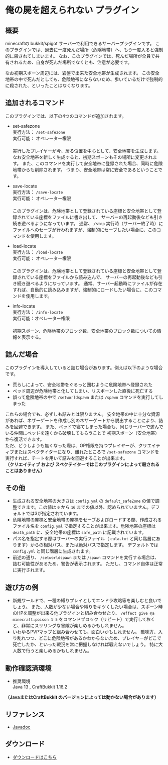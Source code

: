 # 俺の屍を超えられない プラグイン
## 概要
minecraftの bukkit/spigot サーバーで利用できるサーバープラグインです。
このプラグインでは、過去に一度死んだ場所（危険地帯）へ、もう一度入ると強制的に殺されてしまいます。
なお、このプラグインでは、死んだ場所が全員で共有されるため、自身が死んだ場所でなくとも、注意が必要です。  

なお初期スポーン周辺には、岩盤で出来た安全地帯が生成されます。
この安全地帯の中で死んだとしても、危険地帯にならないため、歩いているだけで強制的に殺された、といったことはなくなります。

## 追加されるコマンド
このプラグインでは、以下の4つのコマンドが追加されます。

- set-safezone  
実行方法： `/set-safezone`  
実行可能： オペレーター権限  
　  
実行したプレイヤーが今、居る位置を中心として、安全地帯を生成します。
なお安全地帯を新しく生成すると、初期スポーンもその場所に変更されます。
また、このコマンドを実行して安全地帯に登録された場合、同時に危険地帯からも削除されます。
つまり、安全地帯は常に安全であるということです。

- save-locate  
実行方法： `/save-locate`  
実行可能： オペレーター権限  
　  
このプラグインは、危険地帯として登録されている座標と安全地帯として登録されている座標をファイルに書き出して、
サーバーの再起動後なども引き続き遊べるようになっています。
通常、 `/stop` 実行時（サーバー終了時）にファイルへのセーブが行われますが、強制的にセーブしたい場合に、このコマンドを使用します。

- load-locate  
実行方法： `/load-locate`  
実行可能： オペレーター権限  
　  
このプラグインは、危険地帯として登録されている座標と安全地帯として登録されている座標をファイルから読み込んで、
サーバーの再起動後なども引き続き遊べるようになっています。
通常、サーバー起動時にファイルが存在すれば、自動的に読み込みますが、強制的にロードしたい場合に、このコマンドを使用します。

- info-locate  
実行方法： `/info-locate`  
実行可能：オペレーター権限  
　  
初期スポーン、危険地帯のブロック数、安全地帯のブロック数についての情報を表示する。

## 詰んだ場合
このプラグインを導入していると詰む場合があります。例えば以下のような場合です。
- 荒らしによって、安全地帯をぐるっと囲むように危険地帯へ登録された
- ベッド周辺が危険地帯と化してしまい、リスポーンした直後に死亡する
- 誤って危険地帯の中で `/setworldspawn` または `/spawn` コマンドを実行してしまった

これらの場合でも、必ずしも詰みとは限りません。
安全地帯の中に十分な資源があれば、ネザーゲートを作成し別のネザーゲートから脱出することにより、詰みを回避できます。
また、ベッドで寝てしまった場合も、同じサーバーで遊んでいる仲間にベッドを遠くから破壊してもらうことで
初期スポーン（安全地帯）から復活できます。  
ただ、どうしようも無くなった際は、OP権限を持つプレイヤーが、クリエイティブまたはスペクテイターになり、離れたところで `/set-safezone`
コマンドを実行すれば、チートを用いて詰みを回避することが出来ます。  
**（クリエイティブ および スペクテイターではこのプラグインによって殺されることはありません）**

## その他
- 生成される安全地帯の大きさは `config.yml` の `default_safeZone` の値で調整できます。この値は `0` から `16`
までの値以外、認められていません。デフォルトでは3が指定されています。
- 危険地帯の座標と安全地帯の座標をセーブおよびロードする際、作成されるファイル名を  `config.yml`
で指定することが出来ます。危険地帯の座標は `death_path` に、安全地帯の座標は `safe_path`
に記載されています。
- パス名を指定する際はサーバーの実行ファイル（ `eula.txt` と同じ階層にあります）からの相対パス、または絶対パスで指定します。
デフォルトでは `config.yml` と同じ階層に生成されます。
- 前述の通り、 `/setworldspawn` または `/spawn` コマンドを実行する場合は、詰む可能性があるため、警告が表示されます。
ただし、コマンド自体は正常に実行されます。

## 遊び方の例
- 新規ワールドで、一種の縛りプレイとしてエンドラ攻略等を楽しむと良いでしょう。
また、人数が少ない場合や縛りをキツくしたい場合は、スポーン時のHPを調整が出来る他プラグインと組み合わせたり、 `/effect give @a minecraft:poison 1 5`
をコマンドブロック（リピート）で実行しておくと、非常にスリリングな冒険が楽しめるかもしれません。
- いわゆるPVPマップと組み合わせても、面白いかもしれません。
敵味方、入り乱れつつ、どこに危険地帯があるかわからないため、プレイヤーがどこで死亡したか、といった戦況を常に把握しなければ戦えないでしょう。
特に大人数で行うと楽しめるかもしれません。

## 動作確認済環境
- 推奨環境  
Java 13 , CraftBukkit 1.16.2

**（JavaまたはCraftBukkit のバージョンによっては動かない場合があります）**

## リファレンス
- [Javadoc](https://kasumi-29.github.io/over_my_Dead_body/Docs/index.html)

## ダウンロード
- [ダウンロードはこちら](https://github.com/kasumi-29/over_my_Dead_body/releases/tag/v2.1.0)